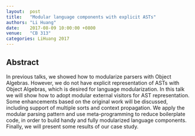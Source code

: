 ```yaml
--- 
layout:  post 
title:   "Modular language components with explicit ASTs"
authors: "Li Huang"
date:    2017-08-09 10:00:00 +0800
venue:   "CB 313"
categories: LiHuang 2017
--- 
```

## Abstract

In previous talks, we showed how to modularize parsers with Object Algebras.
However, we do not have explicit representation of ASTs with Object
Algebras,
which is desired for language modularization. In this talk we will show how
to
adopt modular external visitors for AST representation. Some enhancements
based
on the original work will be discussed, including support of multiple sorts
and
context propagation. We apply the modular parsing pattern and use
meta-programming to reduce boilerplate code, in order to build handy and
fully
modularized language components. Finally, we will present some results of
our
case study.


